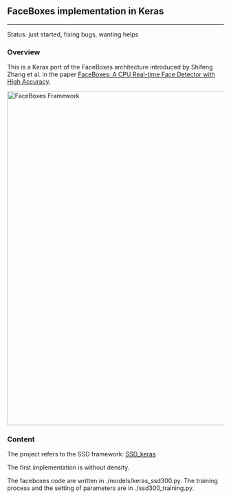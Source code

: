 ## FaceBoxes implementation in Keras
---
Status: just started, fixing bugs, wanting helps

### Overview

This is a Keras port of the FaceBoxes architecture introduced by Shifeng Zhang et al. in the paper [FaceBoxes: A CPU Real-time Face Detector with High Accuracy](https://arxiv.org/pdf/1708.05234.pdf).

<p align="left">
<img src="https://github.com/sfzhang15/FaceBoxes/blob/master/faceboxes_framework.jpg" alt="FaceBoxes Framework" width="777px">
</p>

### Content

The project refers to the SSD framework:  [SSD_keras](https://github.com/pierluigiferrari/ssd_keras)

The first implementation is without density.

The faceboxes code are written in ./models/keras_ssd300.py. The training process and the setting of parameters are in ./ssd300_training.py.
